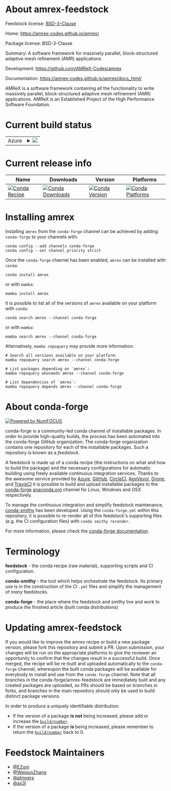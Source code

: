 About amrex-feedstock
=====================

Feedstock license: [BSD-3-Clause](https://github.com/conda-forge/amrex-feedstock/blob/main/LICENSE.txt)

Home: https://amrex-codes.github.io/amrex/

Package license: BSD-3-Clause

Summary: A software framework for massively parallel, block-structured adaptive mesh refinement (AMR) applications

Development: https://github.com/AMReX-Codes/amrex

Documentation: https://amrex-codes.github.io/amrex/docs_html/

AMReX is a software framework containing all the functionality to write
massively parallel, block-structured adaptive mesh refinement (AMR)
applications. AMReX is an Established Project of the High Performance Software Foundation.

Current build status
====================


<table>
    
  <tr>
    <td>Azure</td>
    <td>
      <details>
        <summary>
          <a href="https://dev.azure.com/conda-forge/feedstock-builds/_build/latest?definitionId=20581&branchName=main">
            <img src="https://dev.azure.com/conda-forge/feedstock-builds/_apis/build/status/amrex-feedstock?branchName=main">
          </a>
        </summary>
        <table>
          <thead><tr><th>Variant</th><th>Status</th></tr></thead>
          <tbody><tr>
              <td>linux_64_amrex_precisiondpmpimpich</td>
              <td>
                <a href="https://dev.azure.com/conda-forge/feedstock-builds/_build/latest?definitionId=20581&branchName=main">
                  <img src="https://dev.azure.com/conda-forge/feedstock-builds/_apis/build/status/amrex-feedstock?branchName=main&jobName=linux&configuration=linux%20linux_64_amrex_precisiondpmpimpich" alt="variant">
                </a>
              </td>
            </tr><tr>
              <td>linux_64_amrex_precisiondpmpinompi</td>
              <td>
                <a href="https://dev.azure.com/conda-forge/feedstock-builds/_build/latest?definitionId=20581&branchName=main">
                  <img src="https://dev.azure.com/conda-forge/feedstock-builds/_apis/build/status/amrex-feedstock?branchName=main&jobName=linux&configuration=linux%20linux_64_amrex_precisiondpmpinompi" alt="variant">
                </a>
              </td>
            </tr><tr>
              <td>linux_64_amrex_precisiondpmpiopenmpi</td>
              <td>
                <a href="https://dev.azure.com/conda-forge/feedstock-builds/_build/latest?definitionId=20581&branchName=main">
                  <img src="https://dev.azure.com/conda-forge/feedstock-builds/_apis/build/status/amrex-feedstock?branchName=main&jobName=linux&configuration=linux%20linux_64_amrex_precisiondpmpiopenmpi" alt="variant">
                </a>
              </td>
            </tr><tr>
              <td>linux_64_amrex_precisionspmpimpich</td>
              <td>
                <a href="https://dev.azure.com/conda-forge/feedstock-builds/_build/latest?definitionId=20581&branchName=main">
                  <img src="https://dev.azure.com/conda-forge/feedstock-builds/_apis/build/status/amrex-feedstock?branchName=main&jobName=linux&configuration=linux%20linux_64_amrex_precisionspmpimpich" alt="variant">
                </a>
              </td>
            </tr><tr>
              <td>linux_64_amrex_precisionspmpinompi</td>
              <td>
                <a href="https://dev.azure.com/conda-forge/feedstock-builds/_build/latest?definitionId=20581&branchName=main">
                  <img src="https://dev.azure.com/conda-forge/feedstock-builds/_apis/build/status/amrex-feedstock?branchName=main&jobName=linux&configuration=linux%20linux_64_amrex_precisionspmpinompi" alt="variant">
                </a>
              </td>
            </tr><tr>
              <td>linux_64_amrex_precisionspmpiopenmpi</td>
              <td>
                <a href="https://dev.azure.com/conda-forge/feedstock-builds/_build/latest?definitionId=20581&branchName=main">
                  <img src="https://dev.azure.com/conda-forge/feedstock-builds/_apis/build/status/amrex-feedstock?branchName=main&jobName=linux&configuration=linux%20linux_64_amrex_precisionspmpiopenmpi" alt="variant">
                </a>
              </td>
            </tr><tr>
              <td>linux_aarch64_amrex_precisiondpmpimpich</td>
              <td>
                <a href="https://dev.azure.com/conda-forge/feedstock-builds/_build/latest?definitionId=20581&branchName=main">
                  <img src="https://dev.azure.com/conda-forge/feedstock-builds/_apis/build/status/amrex-feedstock?branchName=main&jobName=linux&configuration=linux%20linux_aarch64_amrex_precisiondpmpimpich" alt="variant">
                </a>
              </td>
            </tr><tr>
              <td>linux_aarch64_amrex_precisiondpmpinompi</td>
              <td>
                <a href="https://dev.azure.com/conda-forge/feedstock-builds/_build/latest?definitionId=20581&branchName=main">
                  <img src="https://dev.azure.com/conda-forge/feedstock-builds/_apis/build/status/amrex-feedstock?branchName=main&jobName=linux&configuration=linux%20linux_aarch64_amrex_precisiondpmpinompi" alt="variant">
                </a>
              </td>
            </tr><tr>
              <td>linux_aarch64_amrex_precisiondpmpiopenmpi</td>
              <td>
                <a href="https://dev.azure.com/conda-forge/feedstock-builds/_build/latest?definitionId=20581&branchName=main">
                  <img src="https://dev.azure.com/conda-forge/feedstock-builds/_apis/build/status/amrex-feedstock?branchName=main&jobName=linux&configuration=linux%20linux_aarch64_amrex_precisiondpmpiopenmpi" alt="variant">
                </a>
              </td>
            </tr><tr>
              <td>linux_aarch64_amrex_precisionspmpimpich</td>
              <td>
                <a href="https://dev.azure.com/conda-forge/feedstock-builds/_build/latest?definitionId=20581&branchName=main">
                  <img src="https://dev.azure.com/conda-forge/feedstock-builds/_apis/build/status/amrex-feedstock?branchName=main&jobName=linux&configuration=linux%20linux_aarch64_amrex_precisionspmpimpich" alt="variant">
                </a>
              </td>
            </tr><tr>
              <td>linux_aarch64_amrex_precisionspmpinompi</td>
              <td>
                <a href="https://dev.azure.com/conda-forge/feedstock-builds/_build/latest?definitionId=20581&branchName=main">
                  <img src="https://dev.azure.com/conda-forge/feedstock-builds/_apis/build/status/amrex-feedstock?branchName=main&jobName=linux&configuration=linux%20linux_aarch64_amrex_precisionspmpinompi" alt="variant">
                </a>
              </td>
            </tr><tr>
              <td>linux_aarch64_amrex_precisionspmpiopenmpi</td>
              <td>
                <a href="https://dev.azure.com/conda-forge/feedstock-builds/_build/latest?definitionId=20581&branchName=main">
                  <img src="https://dev.azure.com/conda-forge/feedstock-builds/_apis/build/status/amrex-feedstock?branchName=main&jobName=linux&configuration=linux%20linux_aarch64_amrex_precisionspmpiopenmpi" alt="variant">
                </a>
              </td>
            </tr><tr>
              <td>linux_ppc64le_amrex_precisiondpmpimpich</td>
              <td>
                <a href="https://dev.azure.com/conda-forge/feedstock-builds/_build/latest?definitionId=20581&branchName=main">
                  <img src="https://dev.azure.com/conda-forge/feedstock-builds/_apis/build/status/amrex-feedstock?branchName=main&jobName=linux&configuration=linux%20linux_ppc64le_amrex_precisiondpmpimpich" alt="variant">
                </a>
              </td>
            </tr><tr>
              <td>linux_ppc64le_amrex_precisiondpmpinompi</td>
              <td>
                <a href="https://dev.azure.com/conda-forge/feedstock-builds/_build/latest?definitionId=20581&branchName=main">
                  <img src="https://dev.azure.com/conda-forge/feedstock-builds/_apis/build/status/amrex-feedstock?branchName=main&jobName=linux&configuration=linux%20linux_ppc64le_amrex_precisiondpmpinompi" alt="variant">
                </a>
              </td>
            </tr><tr>
              <td>linux_ppc64le_amrex_precisiondpmpiopenmpi</td>
              <td>
                <a href="https://dev.azure.com/conda-forge/feedstock-builds/_build/latest?definitionId=20581&branchName=main">
                  <img src="https://dev.azure.com/conda-forge/feedstock-builds/_apis/build/status/amrex-feedstock?branchName=main&jobName=linux&configuration=linux%20linux_ppc64le_amrex_precisiondpmpiopenmpi" alt="variant">
                </a>
              </td>
            </tr><tr>
              <td>linux_ppc64le_amrex_precisionspmpimpich</td>
              <td>
                <a href="https://dev.azure.com/conda-forge/feedstock-builds/_build/latest?definitionId=20581&branchName=main">
                  <img src="https://dev.azure.com/conda-forge/feedstock-builds/_apis/build/status/amrex-feedstock?branchName=main&jobName=linux&configuration=linux%20linux_ppc64le_amrex_precisionspmpimpich" alt="variant">
                </a>
              </td>
            </tr><tr>
              <td>linux_ppc64le_amrex_precisionspmpinompi</td>
              <td>
                <a href="https://dev.azure.com/conda-forge/feedstock-builds/_build/latest?definitionId=20581&branchName=main">
                  <img src="https://dev.azure.com/conda-forge/feedstock-builds/_apis/build/status/amrex-feedstock?branchName=main&jobName=linux&configuration=linux%20linux_ppc64le_amrex_precisionspmpinompi" alt="variant">
                </a>
              </td>
            </tr><tr>
              <td>linux_ppc64le_amrex_precisionspmpiopenmpi</td>
              <td>
                <a href="https://dev.azure.com/conda-forge/feedstock-builds/_build/latest?definitionId=20581&branchName=main">
                  <img src="https://dev.azure.com/conda-forge/feedstock-builds/_apis/build/status/amrex-feedstock?branchName=main&jobName=linux&configuration=linux%20linux_ppc64le_amrex_precisionspmpiopenmpi" alt="variant">
                </a>
              </td>
            </tr><tr>
              <td>osx_64_amrex_precisiondpmpimpich</td>
              <td>
                <a href="https://dev.azure.com/conda-forge/feedstock-builds/_build/latest?definitionId=20581&branchName=main">
                  <img src="https://dev.azure.com/conda-forge/feedstock-builds/_apis/build/status/amrex-feedstock?branchName=main&jobName=osx&configuration=osx%20osx_64_amrex_precisiondpmpimpich" alt="variant">
                </a>
              </td>
            </tr><tr>
              <td>osx_64_amrex_precisiondpmpinompi</td>
              <td>
                <a href="https://dev.azure.com/conda-forge/feedstock-builds/_build/latest?definitionId=20581&branchName=main">
                  <img src="https://dev.azure.com/conda-forge/feedstock-builds/_apis/build/status/amrex-feedstock?branchName=main&jobName=osx&configuration=osx%20osx_64_amrex_precisiondpmpinompi" alt="variant">
                </a>
              </td>
            </tr><tr>
              <td>osx_64_amrex_precisiondpmpiopenmpi</td>
              <td>
                <a href="https://dev.azure.com/conda-forge/feedstock-builds/_build/latest?definitionId=20581&branchName=main">
                  <img src="https://dev.azure.com/conda-forge/feedstock-builds/_apis/build/status/amrex-feedstock?branchName=main&jobName=osx&configuration=osx%20osx_64_amrex_precisiondpmpiopenmpi" alt="variant">
                </a>
              </td>
            </tr><tr>
              <td>osx_64_amrex_precisionspmpimpich</td>
              <td>
                <a href="https://dev.azure.com/conda-forge/feedstock-builds/_build/latest?definitionId=20581&branchName=main">
                  <img src="https://dev.azure.com/conda-forge/feedstock-builds/_apis/build/status/amrex-feedstock?branchName=main&jobName=osx&configuration=osx%20osx_64_amrex_precisionspmpimpich" alt="variant">
                </a>
              </td>
            </tr><tr>
              <td>osx_64_amrex_precisionspmpinompi</td>
              <td>
                <a href="https://dev.azure.com/conda-forge/feedstock-builds/_build/latest?definitionId=20581&branchName=main">
                  <img src="https://dev.azure.com/conda-forge/feedstock-builds/_apis/build/status/amrex-feedstock?branchName=main&jobName=osx&configuration=osx%20osx_64_amrex_precisionspmpinompi" alt="variant">
                </a>
              </td>
            </tr><tr>
              <td>osx_64_amrex_precisionspmpiopenmpi</td>
              <td>
                <a href="https://dev.azure.com/conda-forge/feedstock-builds/_build/latest?definitionId=20581&branchName=main">
                  <img src="https://dev.azure.com/conda-forge/feedstock-builds/_apis/build/status/amrex-feedstock?branchName=main&jobName=osx&configuration=osx%20osx_64_amrex_precisionspmpiopenmpi" alt="variant">
                </a>
              </td>
            </tr><tr>
              <td>osx_arm64_amrex_precisiondpmpimpich</td>
              <td>
                <a href="https://dev.azure.com/conda-forge/feedstock-builds/_build/latest?definitionId=20581&branchName=main">
                  <img src="https://dev.azure.com/conda-forge/feedstock-builds/_apis/build/status/amrex-feedstock?branchName=main&jobName=osx&configuration=osx%20osx_arm64_amrex_precisiondpmpimpich" alt="variant">
                </a>
              </td>
            </tr><tr>
              <td>osx_arm64_amrex_precisiondpmpinompi</td>
              <td>
                <a href="https://dev.azure.com/conda-forge/feedstock-builds/_build/latest?definitionId=20581&branchName=main">
                  <img src="https://dev.azure.com/conda-forge/feedstock-builds/_apis/build/status/amrex-feedstock?branchName=main&jobName=osx&configuration=osx%20osx_arm64_amrex_precisiondpmpinompi" alt="variant">
                </a>
              </td>
            </tr><tr>
              <td>osx_arm64_amrex_precisiondpmpiopenmpi</td>
              <td>
                <a href="https://dev.azure.com/conda-forge/feedstock-builds/_build/latest?definitionId=20581&branchName=main">
                  <img src="https://dev.azure.com/conda-forge/feedstock-builds/_apis/build/status/amrex-feedstock?branchName=main&jobName=osx&configuration=osx%20osx_arm64_amrex_precisiondpmpiopenmpi" alt="variant">
                </a>
              </td>
            </tr><tr>
              <td>osx_arm64_amrex_precisionspmpimpich</td>
              <td>
                <a href="https://dev.azure.com/conda-forge/feedstock-builds/_build/latest?definitionId=20581&branchName=main">
                  <img src="https://dev.azure.com/conda-forge/feedstock-builds/_apis/build/status/amrex-feedstock?branchName=main&jobName=osx&configuration=osx%20osx_arm64_amrex_precisionspmpimpich" alt="variant">
                </a>
              </td>
            </tr><tr>
              <td>osx_arm64_amrex_precisionspmpinompi</td>
              <td>
                <a href="https://dev.azure.com/conda-forge/feedstock-builds/_build/latest?definitionId=20581&branchName=main">
                  <img src="https://dev.azure.com/conda-forge/feedstock-builds/_apis/build/status/amrex-feedstock?branchName=main&jobName=osx&configuration=osx%20osx_arm64_amrex_precisionspmpinompi" alt="variant">
                </a>
              </td>
            </tr><tr>
              <td>osx_arm64_amrex_precisionspmpiopenmpi</td>
              <td>
                <a href="https://dev.azure.com/conda-forge/feedstock-builds/_build/latest?definitionId=20581&branchName=main">
                  <img src="https://dev.azure.com/conda-forge/feedstock-builds/_apis/build/status/amrex-feedstock?branchName=main&jobName=osx&configuration=osx%20osx_arm64_amrex_precisionspmpiopenmpi" alt="variant">
                </a>
              </td>
            </tr><tr>
              <td>win_64_amrex_precisiondp</td>
              <td>
                <a href="https://dev.azure.com/conda-forge/feedstock-builds/_build/latest?definitionId=20581&branchName=main">
                  <img src="https://dev.azure.com/conda-forge/feedstock-builds/_apis/build/status/amrex-feedstock?branchName=main&jobName=win&configuration=win%20win_64_amrex_precisiondp" alt="variant">
                </a>
              </td>
            </tr><tr>
              <td>win_64_amrex_precisionsp</td>
              <td>
                <a href="https://dev.azure.com/conda-forge/feedstock-builds/_build/latest?definitionId=20581&branchName=main">
                  <img src="https://dev.azure.com/conda-forge/feedstock-builds/_apis/build/status/amrex-feedstock?branchName=main&jobName=win&configuration=win%20win_64_amrex_precisionsp" alt="variant">
                </a>
              </td>
            </tr>
          </tbody>
        </table>
      </details>
    </td>
  </tr>
</table>

Current release info
====================

| Name | Downloads | Version | Platforms |
| --- | --- | --- | --- |
| [![Conda Recipe](https://img.shields.io/badge/recipe-amrex-green.svg)](https://anaconda.org/conda-forge/amrex) | [![Conda Downloads](https://img.shields.io/conda/dn/conda-forge/amrex.svg)](https://anaconda.org/conda-forge/amrex) | [![Conda Version](https://img.shields.io/conda/vn/conda-forge/amrex.svg)](https://anaconda.org/conda-forge/amrex) | [![Conda Platforms](https://img.shields.io/conda/pn/conda-forge/amrex.svg)](https://anaconda.org/conda-forge/amrex) |

Installing amrex
================

Installing `amrex` from the `conda-forge` channel can be achieved by adding `conda-forge` to your channels with:

```
conda config --add channels conda-forge
conda config --set channel_priority strict
```

Once the `conda-forge` channel has been enabled, `amrex` can be installed with `conda`:

```
conda install amrex
```

or with `mamba`:

```
mamba install amrex
```

It is possible to list all of the versions of `amrex` available on your platform with `conda`:

```
conda search amrex --channel conda-forge
```

or with `mamba`:

```
mamba search amrex --channel conda-forge
```

Alternatively, `mamba repoquery` may provide more information:

```
# Search all versions available on your platform:
mamba repoquery search amrex --channel conda-forge

# List packages depending on `amrex`:
mamba repoquery whoneeds amrex --channel conda-forge

# List dependencies of `amrex`:
mamba repoquery depends amrex --channel conda-forge
```


About conda-forge
=================

[![Powered by
NumFOCUS](https://img.shields.io/badge/powered%20by-NumFOCUS-orange.svg?style=flat&colorA=E1523D&colorB=007D8A)](https://numfocus.org)

conda-forge is a community-led conda channel of installable packages.
In order to provide high-quality builds, the process has been automated into the
conda-forge GitHub organization. The conda-forge organization contains one repository
for each of the installable packages. Such a repository is known as a *feedstock*.

A feedstock is made up of a conda recipe (the instructions on what and how to build
the package) and the necessary configurations for automatic building using freely
available continuous integration services. Thanks to the awesome service provided by
[Azure](https://azure.microsoft.com/en-us/services/devops/), [GitHub](https://github.com/),
[CircleCI](https://circleci.com/), [AppVeyor](https://www.appveyor.com/),
[Drone](https://cloud.drone.io/welcome), and [TravisCI](https://travis-ci.com/)
it is possible to build and upload installable packages to the
[conda-forge](https://anaconda.org/conda-forge) [anaconda.org](https://anaconda.org/)
channel for Linux, Windows and OSX respectively.

To manage the continuous integration and simplify feedstock maintenance,
[conda-smithy](https://github.com/conda-forge/conda-smithy) has been developed.
Using the ``conda-forge.yml`` within this repository, it is possible to re-render all of
this feedstock's supporting files (e.g. the CI configuration files) with ``conda smithy rerender``.

For more information, please check the [conda-forge documentation](https://conda-forge.org/docs/).

Terminology
===========

**feedstock** - the conda recipe (raw material), supporting scripts and CI configuration.

**conda-smithy** - the tool which helps orchestrate the feedstock.
                   Its primary use is in the construction of the CI ``.yml`` files
                   and simplify the management of *many* feedstocks.

**conda-forge** - the place where the feedstock and smithy live and work to
                  produce the finished article (built conda distributions)


Updating amrex-feedstock
========================

If you would like to improve the amrex recipe or build a new
package version, please fork this repository and submit a PR. Upon submission,
your changes will be run on the appropriate platforms to give the reviewer an
opportunity to confirm that the changes result in a successful build. Once
merged, the recipe will be re-built and uploaded automatically to the
`conda-forge` channel, whereupon the built conda packages will be available for
everybody to install and use from the `conda-forge` channel.
Note that all branches in the conda-forge/amrex-feedstock are
immediately built and any created packages are uploaded, so PRs should be based
on branches in forks, and branches in the main repository should only be used to
build distinct package versions.

In order to produce a uniquely identifiable distribution:
 * If the version of a package **is not** being increased, please add or increase
   the [``build/number``](https://docs.conda.io/projects/conda-build/en/latest/resources/define-metadata.html#build-number-and-string).
 * If the version of a package **is** being increased, please remember to return
   the [``build/number``](https://docs.conda.io/projects/conda-build/en/latest/resources/define-metadata.html#build-number-and-string)
   back to 0.

Feedstock Maintainers
=====================

* [@EZoni](https://github.com/EZoni/)
* [@WeiqunZhang](https://github.com/WeiqunZhang/)
* [@atmyers](https://github.com/atmyers/)
* [@ax3l](https://github.com/ax3l/)

